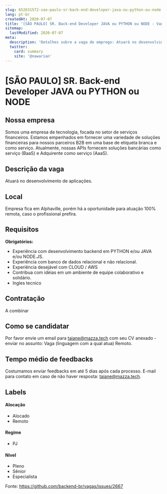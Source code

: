 ```yaml
---
slug: 652631572-sao-paulo-sr-back-end-developer-java-ou-python-ou-node
lang: pt-br
createdAt: 2020-07-07
title: '[SÃO PAULO] SR. Back-end Developer JAVA ou PYTHON ou NODE - Vaga de Emprego'
sitemap:
  lastModified: 2020-07-07
meta:
  description: 'Detalhes sobre a vaga de emprego: Atuará no desenvolvimento de aplicações.'
  twitter:
    card: summary
    site: '@nawarian'
---
```


# [SÃO PAULO] SR. Back-end Developer JAVA ou PYTHON ou NODE

## Nossa empresa
Somos uma empresa de tecnologia, focada no setor de serviços financeiros. Estamos empenhados em fornecer uma variedade de soluções financeiras para nossos parceiros B2B em uma base de etiqueta branca e como serviço.
Atualmente, nossas APIs fornecem soluções bancárias como serviço (BaaS) e Adquirente como serviço (AaaS).

## Descrição da vaga
Atuará no desenvolvimento de aplicações.

## Local
Empresa fica em Alphaville, porém há a oportunidade para atuação 100% remota, caso o profissional prefira.

## Requisitos

**Obrigatórios:**
- Experiência com desenvolvimento backend em PYTHON e/ou JAVA e/ou NODE.JS.
- Experiência com banco de dados relacional e não relacional.
- Experiência desejável com CLOUD / AWS
- Contribua com idéias em um ambiente de equipe colaborativo e solidário.
- Ingles tecnico

## Contratação
A combinar

## Como se candidatar

Por favor envie um email para taiane@mazza.tech com seu CV anexado - enviar no assunto: Vaga (linguagem com a qual atua) Remoto.

## Tempo médio de feedbacks

Costumamos enviar feedbacks em até 5 dias após cada processo.
E-mail para contato em caso de não haver resposta: taiane@mazza.tech.

## Labels

#### Alocação
- Alocado
- Remoto

#### Regime
- PJ

#### Nível
- Pleno
- Sênior
- Especialista




Fonte: https://github.com/backend-br/vagas/issues/2667